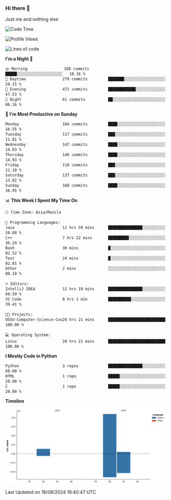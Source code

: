 ### Hi there 👋

Just me and nothing else


<!--START_SECTION:waka-->
![Code Time](http://img.shields.io/badge/Code%20Time-601%20hrs%2017%20mins-blue)

![Profile Views](http://img.shields.io/badge/Profile%20Views-0-blue)

![Lines of code](https://img.shields.io/badge/From%20Hello%20World%20I%27ve%20Written-12.7%20million%20lines%20of%20code-blue)

**I'm a Night 🦉** 

```text
🌞 Morning                180 commits         █████░░░░░░░░░░░░░░░░░░░░   18.16 % 
🌆 Daytime                279 commits         ███████░░░░░░░░░░░░░░░░░░   28.15 % 
🌃 Evening                471 commits         ████████████░░░░░░░░░░░░░   47.53 % 
🌙 Night                  61 commits          ██░░░░░░░░░░░░░░░░░░░░░░░   06.16 % 
```
📅 **I'm Most Productive on Sunday** 

```text
Monday                   164 commits         ████░░░░░░░░░░░░░░░░░░░░░   16.55 % 
Tuesday                  117 commits         ███░░░░░░░░░░░░░░░░░░░░░░   11.81 % 
Wednesday                147 commits         ████░░░░░░░░░░░░░░░░░░░░░   14.83 % 
Thursday                 148 commits         ████░░░░░░░░░░░░░░░░░░░░░   14.93 % 
Friday                   110 commits         ███░░░░░░░░░░░░░░░░░░░░░░   11.10 % 
Saturday                 137 commits         ███░░░░░░░░░░░░░░░░░░░░░░   13.82 % 
Sunday                   168 commits         ████░░░░░░░░░░░░░░░░░░░░░   16.95 % 
```


📊 **This Week I Spent My Time On** 

```text
🕑︎ Time Zone: Asia/Manila

💬 Programming Languages: 
Java                     11 hrs 59 mins      ███████████████░░░░░░░░░░   58.88 % 
C++                      7 hrs 22 mins       █████████░░░░░░░░░░░░░░░░   36.24 % 
Bash                     30 mins             █░░░░░░░░░░░░░░░░░░░░░░░░   02.52 % 
Text                     24 mins             █░░░░░░░░░░░░░░░░░░░░░░░░   02.01 % 
Other                    2 mins              ░░░░░░░░░░░░░░░░░░░░░░░░░   00.18 % 

🔥 Editors: 
IntelliJ IDEA            12 hrs 19 mins      ███████████████░░░░░░░░░░   60.59 % 
VS Code                  8 hrs 1 min         ██████████░░░░░░░░░░░░░░░   39.41 % 

🐱‍💻 Projects: 
OSSU-Computer-Science-Cou20 hrs 21 mins      █████████████████████████   100.00 % 

💻 Operating System: 
Linux                    20 hrs 21 mins      █████████████████████████   100.00 % 
```

**I Mostly Code in Python** 

```text
Python                   3 repos             ███████████████░░░░░░░░░░   60.00 % 
HTML                     1 repo              █████░░░░░░░░░░░░░░░░░░░░   20.00 % 
C                        1 repo              █████░░░░░░░░░░░░░░░░░░░░   20.00 % 
```



**Timeline**

![Lines of Code chart](https://raw.githubusercontent.com/brutist/brutist/main/assets/bar_graph.png)


 Last Updated on 18/08/2024 18:40:47 UTC
<!--END_SECTION:waka-->
